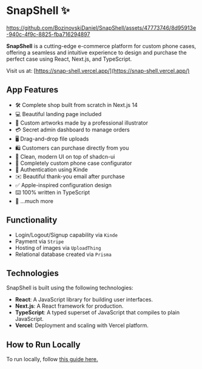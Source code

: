 # SnapShell ✨


https://github.com/BozinovskiDaniel/SnapShell/assets/47773746/8d95913e-940c-4f9c-8825-fba716294897


**SnapShell** is a cutting-edge e-commerce platform for custom phone cases, offering a seamless and intuitive experience to design and purchase the perfect case using React, Next.js, and TypeScript.

Visit us at: [https://snap-shell.vercel.app/](https://snap-shell.vercel.app/)

## App Features

- 🛠️ Complete shop built from scratch in Next.js 14
- 💻 Beautiful landing page included
- 🎨 Custom artworks made by a professional illustrator
- 💳 Secret admin dashboard to manage orders
- 🖥️ Drag-and-drop file uploads
- 🛍️ Customers can purchase directly from you
- 🌟 Clean, modern UI on top of shadcn-ui
- 🛒 Completely custom phone case configurator
- 🔑 Authentication using Kinde
- ✉️ Beautiful thank-you email after purchase
- ✅ Apple-inspired configuration design
- ⌨️ 100% written in TypeScript
- 🎁 ...much more

## Functionality

- Login/Logout/Signup capability via `Kinde`
- Payment via `Stripe`
- Hosting of images via `UploadThing`
- Relational database created via `Prisma`

## Technologies

SnapShell is built using the following technologies:
- **React**: A JavaScript library for building user interfaces.
- **Next.js**: A React framework for production.
- **TypeScript**: A typed superset of JavaScript that compiles to plain JavaScript.
- **Vercel**: Deployment and scaling with Vercel platform.

## How to Run Locally

To run locally, follow [this guide here.](https://github.com/BozinovskiDaniel/SnapShell/blob/master/snapshell/README.md)
